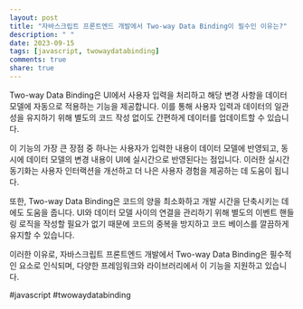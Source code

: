 ```yaml
---
layout: post
title: "자바스크립트 프론트엔드 개발에서 Two-way Data Binding이 필수인 이유는?"
description: " "
date: 2023-09-15
tags: [javascript, twowaydatabinding]
comments: true
share: true
---
```


Two-way Data Binding은 UI에서 사용자 입력을 처리하고 해당 변경 사항을 데이터 모델에 자동으로 적용하는 기능을 제공합니다. 이를 통해 사용자 입력과 데이터의 일관성을 유지하기 위해 별도의 코드 작성 없이도 간편하게 데이터를 업데이트할 수 있습니다.

이 기능의 가장 큰 장점 중 하나는 사용자가 입력한 내용이 데이터 모델에 반영되고, 동시에 데이터 모델의 변경 내용이 UI에 실시간으로 반영된다는 점입니다. 이러한 실시간 동기화는 사용자 인터랙션을 개선하고 더 나은 사용자 경험을 제공하는 데 도움이 됩니다.

또한, Two-way Data Binding은 코드의 양을 최소화하고 개발 시간을 단축시키는 데에도 도움을 줍니다. UI와 데이터 모델 사이의 연결을 관리하기 위해 별도의 이벤트 핸들링 로직을 작성할 필요가 없기 때문에 코드의 중복을 방지하고 코드 베이스를 깔끔하게 유지할 수 있습니다.

이러한 이유로, 자바스크립트 프론트엔드 개발에서 Two-way Data Binding은 필수적인 요소로 인식되며, 다양한 프레임워크와 라이브러리에서 이 기능을 지원하고 있습니다.

#javascript #twowaydatabinding